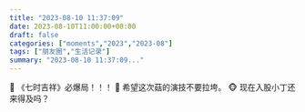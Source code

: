 ```yaml
---
title: "2023-08-10 11:37:09"
date: 2023-08-10T11:00:00+08:00
draft: false
categories: ["moments","2023","2023-08"]
tags: ["朋友圈","生活记录"]
summary: "2023-08-10 11:37:09..."
---
```


🥰 《七时吉祥》必爆局！！！
🍄 希望这次菇的演技不要拉垮。
​🐵 现在入股小丁还来得及吗？

